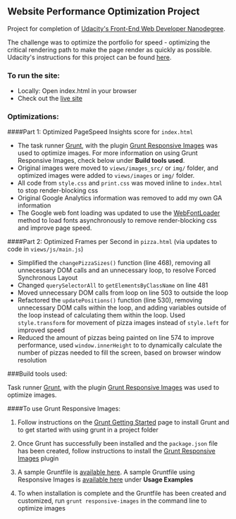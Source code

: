## Website Performance Optimization Project

Project for completion of [Udacity's Front-End Web Developer Nanodegree](https://www.udacity.com/course/front-end-web-developer-nanodegree--nd001).

The challenge was to optimize the portfolio for speed - optimizing the critical rendering path to make the page render as quickly as possible. Udacity's instructions for this project can be found [here](https://github.com/erikaleigh/frontend-nanodegree-mobile-portfolio).

### To run the site:
- Locally: Open index.html in your browser
- Check out the [live site](https://erikaleigh.github.io/udacity-web-optimization/)

### Optimizations:

####Part 1: Optimized PageSpeed Insights score for ```index.html```

- The task runner [Grunt](http://gruntjs.com/), with the plugin [Grunt Responsive Images](https://github.com/andismith/grunt-responsive-images) was used to optimize images. For more information on using Grunt Responsive Images, check below under **Build tools used**.
- Original images were moved to ```views/images_src/``` or ```img/``` folder, and optimized images were added to ```views/images``` or ```img/``` folder.
- All code from ```style.css``` and ```print.css``` was moved inline to ```index.html``` to stop render-blocking css
- Original Google Analytics information was removed to add my own GA information
- The Google web font loading was updated to use the [WebFontLoader](https://github.com/typekit/webfontloader) method to load fonts asynchronously to remove render-blocking css and improve page speed.



####Part 2: Optimized Frames per Second in ```pizza.html``` (via updates to code in ```views/js/main.js```)

- Simplified the ```changePizzaSizes()``` function (line 468), removing all unnecessary DOM calls and an unnecessary loop, to resolve Forced Synchronous Layout
- Changed ```querySelectorAll``` to ```getElementsByClassName``` on line 481
- Moved unnecessary DOM calls from loop on line 503 to outside the loop
- Refactored the ```updatePositions()``` function (line 530), removing unnecessary DOM calls within the loop, and adding variables outside of the loop instead of calculating them within the loop. Used ```style.transform``` for movement of pizza images instead of ```style.left``` for improved speed
- Reduced the amount of pizzas being painted on line 574 to improve performance, used ```window.innerHeight``` to to dynamically calculate the number of pizzas needed to fill the screen, based on browser window resolution


###Build tools used:

Task runner [Grunt](http://gruntjs.com/), with the plugin [Grunt Responsive Images](https://github.com/andismith/grunt-responsive-images) was used to optimize images.

####To use Grunt Responsive Images:
1. Follow instructions on the [Grunt Getting Started](http://gruntjs.com/getting-started) page to install Grunt and to get started with using grunt in a project folder

2. Once Grunt has successfully been installed and the ```package.json``` file has been created, follow instructions to install the [Grunt Responsive Images](https://github.com/andismith/grunt-responsive-images) plugin

3. A sample Gruntfile is [available here](http://gruntjs.com/sample-gruntfile). A sample Gruntfile using Responsive Images is [available here](https://github.com/andismith/grunt-responsive-images) under **Usage Examples**

4. To when installation is complete and the Gruntfile has been created and customized, run ```grunt responsive-images``` in the command line to optimize images
